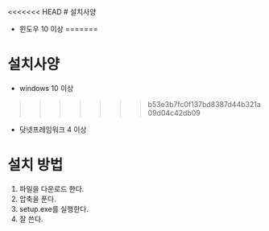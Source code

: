<<<<<<< HEAD
﻿# 설치사양
* 윈도우 10 이상
=======
# 설치사양
* windows 10 이상
>>>>>>> b53e3b7fc0f137bd8387d44b321a09d04c42db09
* 닷넷프레임워크 4 이상

# 설치 방법
1. 파일을 다운로드 한다.
2. 압축을 푼다.
3. setup.exe를 실행한다.
4. 잘 쓴다.